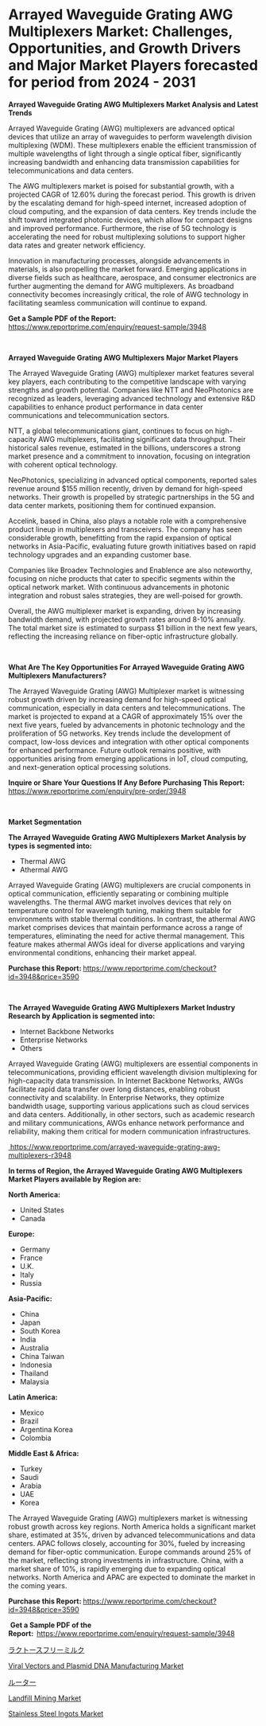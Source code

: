 <p><h1>Arrayed Waveguide Grating AWG Multiplexers Market: Challenges, Opportunities, and Growth Drivers and Major Market Players forecasted for period from 2024 - 2031</h1></p><p><strong>Arrayed Waveguide Grating AWG Multiplexers Market Analysis and Latest Trends</strong></p>
<p><p>Arrayed Waveguide Grating (AWG) multiplexers are advanced optical devices that utilize an array of waveguides to perform wavelength division multiplexing (WDM). These multiplexers enable the efficient transmission of multiple wavelengths of light through a single optical fiber, significantly increasing bandwidth and enhancing data transmission capabilities for telecommunications and data centers.</p><p>The AWG multiplexers market is poised for substantial growth, with a projected CAGR of 12.60% during the forecast period. This growth is driven by the escalating demand for high-speed internet, increased adoption of cloud computing, and the expansion of data centers. Key trends include the shift toward integrated photonic devices, which allow for compact designs and improved performance. Furthermore, the rise of 5G technology is accelerating the need for robust multiplexing solutions to support higher data rates and greater network efficiency.</p><p>Innovation in manufacturing processes, alongside advancements in materials, is also propelling the market forward. Emerging applications in diverse fields such as healthcare, aerospace, and consumer electronics are further augmenting the demand for AWG multiplexers. As broadband connectivity becomes increasingly critical, the role of AWG technology in facilitating seamless communication will continue to expand.</p></p>
<p><strong>Get a Sample PDF of the Report:&nbsp;</strong> <a href="https://www.reportprime.com/enquiry/request-sample/3948">https://www.reportprime.com/enquiry/request-sample/3948</a></p>
<p>&nbsp;</p>
<p><strong>Arrayed Waveguide Grating AWG Multiplexers Major Market Players</strong></p>
<p><p>The Arrayed Waveguide Grating (AWG) multiplexer market features several key players, each contributing to the competitive landscape with varying strengths and growth potential. Companies like NTT and NeoPhotonics are recognized as leaders, leveraging advanced technology and extensive R&D capabilities to enhance product performance in data center communications and telecommunication sectors.</p><p>NTT, a global telecommunications giant, continues to focus on high-capacity AWG multiplexers, facilitating significant data throughput. Their historical sales revenue, estimated in the billions, underscores a strong market presence and a commitment to innovation, focusing on integration with coherent optical technology.</p><p>NeoPhotonics, specializing in advanced optical components, reported sales revenue around $155 million recently, driven by demand for high-speed networks. Their growth is propelled by strategic partnerships in the 5G and data center markets, positioning them for continued expansion.</p><p>Accelink, based in China, also plays a notable role with a comprehensive product lineup in multiplexers and transceivers. The company has seen considerable growth, benefitting from the rapid expansion of optical networks in Asia-Pacific, evaluating future growth initiatives based on rapid technology upgrades and an expanding customer base.</p><p>Companies like Broadex Technologies and Enablence are also noteworthy, focusing on niche products that cater to specific segments within the optical network market. With continuous advancements in photonic integration and robust sales strategies, they are well-poised for growth.</p><p>Overall, the AWG multiplexer market is expanding, driven by increasing bandwidth demand, with projected growth rates around 8-10% annually. The total market size is estimated to surpass $1 billion in the next few years, reflecting the increasing reliance on fiber-optic infrastructure globally.</p></p>
<p>&nbsp;</p>
<p><strong>What Are The Key Opportunities For Arrayed Waveguide Grating AWG Multiplexers Manufacturers?</strong></p>
<p><p>The Arrayed Waveguide Grating (AWG) Multiplexer market is witnessing robust growth driven by increasing demand for high-speed optical communication, especially in data centers and telecommunications. The market is projected to expand at a CAGR of approximately 15% over the next five years, fueled by advancements in photonic technology and the proliferation of 5G networks. Key trends include the development of compact, low-loss devices and integration with other optical components for enhanced performance. Future outlook remains positive, with opportunities arising from emerging applications in IoT, cloud computing, and next-generation optical processing solutions.</p></p>
<p><strong>Inquire or Share Your Questions If Any Before Purchasing This Report:</strong> <a href="https://www.reportprime.com/enquiry/pre-order/3948">https://www.reportprime.com/enquiry/pre-order/3948</a></p>
<p>&nbsp;</p>
<p><strong>Market Segmentation</strong></p>
<p><strong>The Arrayed Waveguide Grating AWG Multiplexers Market Analysis by types is segmented into:</strong></p>
<p><ul><li>Thermal AWG</li><li>Athermal AWG</li></ul></p>
<p><p>Arrayed Waveguide Grating (AWG) multiplexers are crucial components in optical communication, efficiently separating or combining multiple wavelengths. The thermal AWG market involves devices that rely on temperature control for wavelength tuning, making them suitable for environments with stable thermal conditions. In contrast, the athermal AWG market comprises devices that maintain performance across a range of temperatures, eliminating the need for active thermal management. This feature makes athermal AWGs ideal for diverse applications and varying environmental conditions, enhancing their market appeal.</p></p>
<p><strong>Purchase this Report:&nbsp;</strong><a href="https://www.reportprime.com/checkout?id=3948&price=3590">https://www.reportprime.com/checkout?id=3948&price=3590</a></p>
<p>&nbsp;</p>
<p><strong>The Arrayed Waveguide Grating AWG Multiplexers Market Industry Research by Application is segmented into:</strong></p>
<p><ul><li>Internet Backbone Networks</li><li>Enterprise Networks</li><li>Others</li></ul></p>
<p><p>Arrayed Waveguide Grating (AWG) multiplexers are essential components in telecommunications, providing efficient wavelength division multiplexing for high-capacity data transmission. In Internet Backbone Networks, AWGs facilitate rapid data transfer over long distances, enabling robust connectivity and scalability. In Enterprise Networks, they optimize bandwidth usage, supporting various applications such as cloud services and data centers. Additionally, in other sectors, such as academic research and military communications, AWGs enhance network performance and reliability, making them critical for modern communication infrastructures.</p></p>
<p><a href="https://www.reportprime.com/arrayed-waveguide-grating-awg-multiplexers-r3948">&nbsp;https://www.reportprime.com/arrayed-waveguide-grating-awg-multiplexers-r3948</a></p>
<p><strong>In terms of Region, the Arrayed Waveguide Grating AWG Multiplexers Market Players available by Region are:</strong></p>
<p>
    <p> <strong> North America: </strong>
        <ul>
            <li>United States</li>
            <li>Canada</li>
        </ul>
        </p> 
    <p> <strong> Europe: </strong>
        <ul>
            <li>Germany</li>
            <li>France</li>
            <li>U.K.</li>
            <li>Italy</li>
            <li>Russia</li>
        </ul>
        </p> 
    <p> <strong> Asia-Pacific: </strong>
        <ul>
            <li>China</li>
            <li>Japan</li>
            <li>South Korea</li>
            <li>India</li>
            <li>Australia</li>
            <li>China Taiwan</li>
            <li>Indonesia</li>
            <li>Thailand</li>
            <li>Malaysia</li>
        </ul>
        </p> 
    <p> <strong> Latin America: </strong>
        <ul>
            <li>Mexico</li>
            <li>Brazil</li>
            <li>Argentina Korea</li>
            <li>Colombia</li>
        </ul>
        </p> 
    <p> <strong> Middle East & Africa: </strong>
        <ul>
            <li>Turkey</li>
            <li>Saudi</li>
            <li>Arabia</li>
            <li>UAE</li>
            <li>Korea</li>
        </ul>
    </p>
    </p>
<p><p>The Arrayed Waveguide Grating (AWG) multiplexers market is witnessing robust growth across key regions. North America holds a significant market share, estimated at 35%, driven by advanced telecommunications and data centers. APAC follows closely, accounting for 30%, fueled by increasing demand for fiber-optic communication. Europe commands around 25% of the market, reflecting strong investments in infrastructure. China, with a market share of 10%, is rapidly emerging due to expanding optical networks. North America and APAC are expected to dominate the market in the coming years.</p></p>
<p><strong>Purchase this Report: </strong><a href="https://www.reportprime.com/checkout?id=3948&price=3590">https://www.reportprime.com/checkout?id=3948&price=3590</a></p>
<p>&nbsp;<strong>Get a Sample PDF of the Report:&nbsp;&nbsp;</strong><a href="https://www.reportprime.com/enquiry/request-sample/3948">https://www.reportprime.com/enquiry/request-sample/3948</a></p>
<p><strong></strong></p>
<p><p><a href="https://medium.com/@jolyongue8huy/lactose-free-milk-market-%E3%81%AE%E3%82%B0%E3%83%AD%E3%83%BC%E3%83%90%E3%83%AB%E5%B8%82%E5%A0%B4%E6%A6%82%E8%A6%81%E3%81%AF-%E4%B8%96%E7%95%8C%E3%81%8A%E3%82%88%E3%81%B3%E4%B8%BB%E8%A6%81%E5%B8%82%E5%A0%B4%E3%81%AB%E3%81%8A%E3%81%91%E3%82%8B%E6%A5%AD%E7%95%8C%E3%81%AB%E5%BD%B1%E9%9F%BF%E3%82%92%E4%B8%8E%E3%81%88%E3%82%8B%E4%B8%BB%E8%A6%81%E3%81%AA%E3%83%88%E3%83%AC%E3%83%B3%E3%83%89%E3%81%AB%E3%81%A4%E3%81%84%E3%81%A6-%E7%8B%AC%E8%87%AA%E3%81%AE%E8%A6%96%E7%82%B9%E3%82%92%E6%8F%90%E4%BE%9B%E3%81%97%E3%81%BE%E3%81%99-640a8801556a">ラクトースフリーミルク</a></p><p><a href="https://medium.com/@breanakozey1/what-innovations-are-shaping-the-viral-vectors-and-plasmid-dna-manufacturing-market-7df2ca530dc3">Viral Vectors and Plasmid DNA Manufacturing Market</a></p><p><a href="https://medium.com/@jolyongue8huy/routers-market-%E3%81%AF-%E3%82%B3%E3%82%B9%E3%83%88%E7%AE%A1%E7%90%86%E3%81%A8%E5%8A%B9%E7%8E%87%E5%90%91%E4%B8%8A%E3%82%92%E5%84%AA%E5%85%88%E3%81%97%E3%81%BE%E3%81%99-%E3%81%95%E3%82%89%E3%81%AB-%E5%A0%B1%E5%91%8A%E6%9B%B8%E3%81%AF%E5%B8%82%E5%A0%B4%E3%81%AE%E9%9C%80%E8%A6%81%E9%9D%A2%E3%81%A8%E4%BE%9B%E7%B5%A6%E9%9D%A2%E3%81%AE%E4%B8%A1%E6%96%B9%E3%82%92%E3%82%AB%E3%83%90%E3%83%BC%E3%81%97%E3%81%A6%E3%81%84%E3%81%BE%E3%81%99-routers-%E5%B8%82%E5%A0%B4%E3%81%AF-2024-%E3%81%8B%E3%82%89-14-3-ec6ea96dd0d5">ルーター</a></p><p><a href="https://issuu.com/reportprime-2/docs/landfill-mining-market-size-2030.pp_0a346c875c5947">Landfill Mining Market</a></p><p><a href="https://www.linkedin.com/pulse/market-forecast-global-stainless-steel-ingots-trends-p87ze?trackingId=dJ9vLxefQEGZD2Jpa8uZgQ%3D%3D">Stainless Steel Ingots Market</a></p></p>